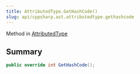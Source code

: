 ```yaml
---
title: AttributedType.GetHashCode()
slug: api/cppsharp.ast.attributedtype.gethashcode
---
```

Method in [AttributedType](/api/cppsharp/ast/attributedtype)

## Summary



```csharp
public override int GetHashCode();
```

